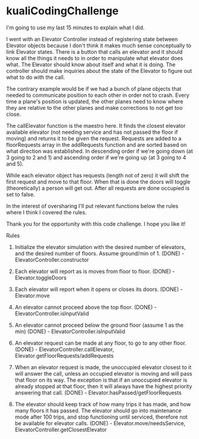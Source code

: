 # kualiCodingChallenge

I'm going to use my last 15 minutes to explain what I did.

I went with an Elevator Controller instead of registering state between Elevator
objects because I don't think it makes much sense conceptually to link Elevator
states. There is a button that calls an elevator and it should know all the things
it needs to in order to manipulate what elevator does what. The Elevator should
know about itself and what it is doing. The controller should make inquiries about
the state of the Elevator to figure out what to do with the call.

The contrary example would be if we had a bunch of plane objects that needed to
communicate position to each other in order not to crash. Every time a plane's
position is updated, the other planes need to know where they are relative to the
other planes and make corrections to not get too close.

The callElevator function is the maestro here. It finds the closest elevator
available elevator (not needing service and has not passed the floor if moving) and
returns it to be given the request. Requests are added to a floorRequests array in
the addRequests function and are sorted based on what direction was established. In
descending order if we're going down (at 3 going to 2 and 1) and ascending order if
we're going up (at 3 going to 4 and 5).

While each elevator object has requests (length not of zero) it will shift the first
request and move to that floor. When that is done the doors will toggle (theoretically) a person will get out. After all requests are done occupied is
set to false.

In the interest of oversharing I'll put relevant functions below the rules where
I think I covered the rules.

Thank you for the opportunity with this code challenge. I hope you like it!

Rules

1. Initialize the elevator simulation with the desired number of elevators, and the desired
number of floors. Assume ground/min of 1.
(DONE) - ElevatorController.constructor

2. Each elevator will report as is moves from floor to floor.
(DONE) - Elevator.toggleDoors

3. Each elevator will report when it opens or closes its doors.
(DONE) - Elevator.move

4. An elevator cannot proceed above the top floor.
(DONE) - ElevatorController.isInputValid

5. An elevator cannot proceed below the ground floor (assume 1 as the min)
(DONE) - ElevatorController.isInputValid

6. An elevator request can be made at any floor, to go to any other floor.
(DONE) - ElevatorController.callElevator, Elevator.getFloorRequests/addRequests

7. When an elevator request is made, the unoccupied elevator closest to it will answer the call, unless an occupied elevator is moving and will pass that floor on its way. The exception is that if an unoccupied elevator is already stopped at that floor, then it will always have the highest priority answering that call.
(DONE) - Elevator.hasPassed/getFloorRequests

8. The elevator should keep track of how many trips it has made, and how many floors it has passed. The elevator should go into maintenance mode after 100 trips, and stop
functioning until serviced, therefore not be available for elevator calls.
(DONE) - Elevator.move/needsService, ElevatorController.getClosestElevator
